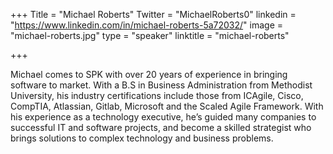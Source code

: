 +++
Title = "Michael Roberts"
Twitter = "MichaelRoberts0"
linkedin = "https://www.linkedin.com/in/michael-roberts-5a72032/"
image = "michael-roberts.jpg"
type = "speaker"
linktitle = "michael-roberts"

+++

Michael comes to SPK with over 20 years of experience in bringing software to market.  With a B.S in Business Administration from Methodist University, his industry certifications include those from ICAgile, Cisco, CompTIA, Atlassian, Gitlab, Microsoft and the Scaled Agile Framework.  With his experience as a technology executive, he’s guided many companies to successful IT and software projects, and become a skilled strategist who brings solutions to complex technology and business problems.
